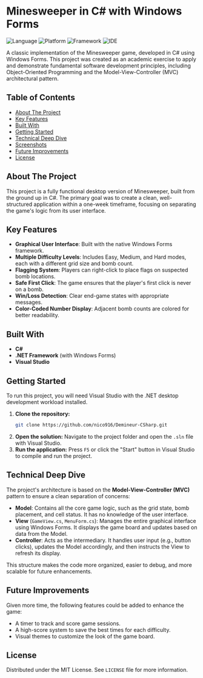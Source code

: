 # Minesweeper in C# with Windows Forms

![Language](https://img.shields.io/badge/language-C%23-9B4F96?style=flat-square)
![Platform](https://img.shields.io/badge/platform-Windows-0078D6?style=flat-square)
![Framework](https://img.shields.io/badge/framework-WinForms-blue?style=flat-square)
![IDE](https://img.shields.io/badge/IDE-Visual%20Studio-5C2D91?style=flat-square)

A classic implementation of the Minesweeper game, developed in C# using Windows Forms. This project was created as an academic exercise to apply and demonstrate fundamental software development principles, including Object-Oriented Programming and the Model-View-Controller (MVC) architectural pattern.

## Table of Contents

- [About The Project](#about-the-project)
- [Key Features](#key-features)
- [Built With](#built-with)
- [Getting Started](#getting-started)
- [Technical Deep Dive](#technical-deep-dive)
- [Screenshots](#screenshots)
- [Future Improvements](#future-improvements)
- [License](#license)

## About The Project

This project is a fully functional desktop version of Minesweeper, built from the ground up in C#. The primary goal was to create a clean, well-structured application within a one-week timeframe, focusing on separating the game's logic from its user interface.

## Key Features

-   **Graphical User Interface**: Built with the native Windows Forms framework.
-   **Multiple Difficulty Levels**: Includes Easy, Medium, and Hard modes, each with a different grid size and bomb count.
-   **Flagging System**: Players can right-click to place flags on suspected bomb locations.
-   **Safe First Click**: The game ensures that the player's first click is never on a bomb.
-   **Win/Loss Detection**: Clear end-game states with appropriate messages.
-   **Color-Coded Number Display**: Adjacent bomb counts are colored for better readability.

## Built With

-   **C#**
-   **.NET Framework** (with Windows Forms)
-   **Visual Studio**

## Getting Started

To run this project, you will need Visual Studio with the .NET desktop development workload installed.

1.  **Clone the repository:**
    ```sh
    git clone https://github.com/nico916/Demineur-CSharp.git
    ```
2.  **Open the solution:**
    Navigate to the project folder and open the `.sln` file with Visual Studio.
3.  **Run the application:**
    Press `F5` or click the "Start" button in Visual Studio to compile and run the project.

## Technical Deep Dive

The project's architecture is based on the **Model-View-Controller (MVC)** pattern to ensure a clean separation of concerns:

-   **Model**: Contains all the core game logic, such as the grid state, bomb placement, and cell status. It has no knowledge of the user interface.
-   **View** (`GameView.cs`, `MenuForm.cs`): Manages the entire graphical interface using Windows Forms. It displays the game board and updates based on data from the Model.
-   **Controller**: Acts as the intermediary. It handles user input (e.g., button clicks), updates the Model accordingly, and then instructs the View to refresh its display.

This structure makes the code more organized, easier to debug, and more scalable for future enhancements.

## Future Improvements

Given more time, the following features could be added to enhance the game:

-   A timer to track and score game sessions.
-   A high-score system to save the best times for each difficulty.
-   Visual themes to customize the look of the game board.

## License

Distributed under the MIT License. See `LICENSE` file for more information.
